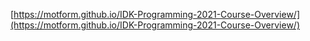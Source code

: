 [https://motform.github.io/IDK-Programming-2021-Course-Overview/](https://motform.github.io/IDK-Programming-2021-Course-Overview/)
